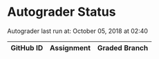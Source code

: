# Autograder Status
Autograder last run at: October 05, 2018 at 02:40

| GitHub ID | Assignment | Graded Branch |
|-----------|------------|---------------|
